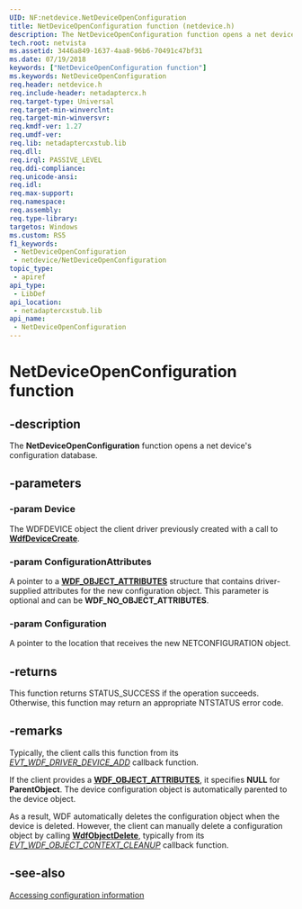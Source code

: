 ```yaml
---
UID: NF:netdevice.NetDeviceOpenConfiguration
title: NetDeviceOpenConfiguration function (netdevice.h)
description: The NetDeviceOpenConfiguration function opens a net device's configuration database.
tech.root: netvista
ms.assetid: 3446a849-1637-4aa8-96b6-70491c47bf31
ms.date: 07/19/2018
keywords: ["NetDeviceOpenConfiguration function"]
ms.keywords: NetDeviceOpenConfiguration
req.header: netdevice.h
req.include-header: netadaptercx.h
req.target-type: Universal
req.target-min-winverclnt: 
req.target-min-winversvr: 
req.kmdf-ver: 1.27
req.umdf-ver: 
req.lib: netadaptercxstub.lib
req.dll: 
req.irql: PASSIVE_LEVEL
req.ddi-compliance: 
req.unicode-ansi: 
req.idl: 
req.max-support: 
req.namespace: 
req.assembly: 
req.type-library: 
targetos: Windows
ms.custom: RS5
f1_keywords:
 - NetDeviceOpenConfiguration
 - netdevice/NetDeviceOpenConfiguration
topic_type:
 - apiref
api_type:
 - LibDef
api_location:
 - netadaptercxstub.lib
api_name:
 - NetDeviceOpenConfiguration
---
```


# NetDeviceOpenConfiguration function


## -description

The **NetDeviceOpenConfiguration** function opens a net device's configuration database.

## -parameters

### -param Device

The WDFDEVICE object the client driver previously created with a call to [**WdfDeviceCreate**](../wdfdevice/nf-wdfdevice-wdfdevicecreate.md).

### -param ConfigurationAttributes

A pointer to a [**WDF_OBJECT_ATTRIBUTES**](../wdfobject/ns-wdfobject-_wdf_object_attributes.md) structure that contains driver-supplied attributes for the new configuration object. This parameter is optional and can be **WDF_NO_OBJECT_ATTRIBUTES**.

### -param Configuration

A pointer to the location that receives the new NETCONFIGURATION object.

## -returns

This function returns STATUS_SUCCESS if the operation succeeds. Otherwise, this function may return an appropriate NTSTATUS error code.

## -remarks

Typically, the client calls this function from its [*EVT_WDF_DRIVER_DEVICE_ADD*](../wdfdriver/nc-wdfdriver-evt_wdf_driver_device_add.md) callback function.

If the client provides a [**WDF_OBJECT_ATTRIBUTES**](../wdfobject/ns-wdfobject-_wdf_object_attributes.md), it specifies **NULL** for **ParentObject**. The device configuration object is automatically parented to the device object.

As a result, WDF automatically deletes the configuration object when the device is deleted. However, the client can manually delete a configuration object by calling [**WdfObjectDelete**](../wdfobject/nf-wdfobject-wdfobjectdelete.md), typically from its [*EVT_WDF_OBJECT_CONTEXT_CLEANUP*](../wdfobject/nc-wdfobject-evt_wdf_object_context_cleanup.md) callback function.

## -see-also

[Accessing configuration information](/windows-hardware/drivers/netcx/accessing-configuration-information)